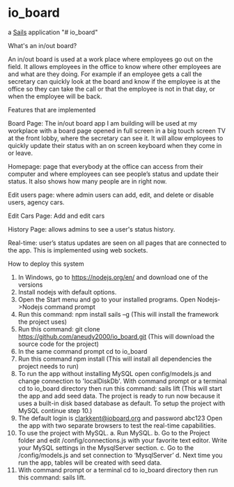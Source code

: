 # io_board

a [Sails](http://sailsjs.org) application
"# io_board" 

What's an in/out board?

An in/out board is used at a work place where employees go out on the field. It allows employees in the office to know where other employees are and what are they doing. For example if an employee gets a call the secretary can quickly look at the board and know if the employee is at the office so they can take the call or that the employee is not in that day, or when the employee will be back.

Features that are implemented

Board Page: The in/out board app I am building will be used at my workplace with a board page opened in full screen in a big touch screen TV at the front lobby, where the secretary can see it. It will allow employees to quickly update their status with an on screen keyboard when they come in or leave. 

Homepage: page that everybody at the office can access from their computer and where employees can see people’s status and update their status. It also shows how many people are in right now.

Edit users page: where admin users can add, edit, and delete or disable users, agency cars.

Edit Cars Page: Add and edit cars

History Page: allows admins to see a user's status history.

Real-time: user’s status updates are seen on all pages that are connected to the app. This is implemented using web sockets.

How to deploy this system
1.	In Windows, go to https://nodejs.org/en/ and download one of the versions
2.	Install nodejs with default options.
3.	Open the Start menu and go to your installed programs. Open Nodejs->Nodejs command prompt
4.	Run this command: npm install sails –g 
(This will install the framework the project uses)
5.	Run this command: git clone https://github.com/aneudy2000/io_board.git 
(This will download the source code for the project)
6.	In the same command prompt cd to io_board
7.	Run this command npm install 
(This will install all dependencies the project needs to run)
8.	To run the app without installing MySQL open config/models.js and change connection to 'localDiskDb'. With command prompt or a terminal cd to io_board directory then run this command: sails lift
(This will start the app and add seed data. The project is ready to run now because it uses a built-in disk based database as default. To setup the project with MySQL continue step 10.)
9.	The default login is clarkkent@ioboard.org and password abc123
Open the app with two separate browsers to test the real-time capabilities.
10.	To use the project with MySQL.
a.	Run MySQL.
b.	Go to the Project folder and edit /config/connections.js with your favorite text editor. Write your MySQL settings in the MysqlServer section.
c.	Go to the /config/models.js and set connection to ‘MysqlServer’
d.	Next time you run the app, tables will be created with seed data.
11. With command prompt or a terminal cd to io_board directory then run this command: sails lift.
